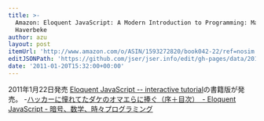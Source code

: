 ```yaml
---
title: >-
  Amazon: Eloquent JavaScript: A Modern Introduction to Programming: Marijn
  Haverbeke
author: azu
layout: post
itemUrl: 'http://www.amazon.com/o/ASIN/1593272820/book042-22/ref=nosim'
editJSONPath: 'https://github.com/jser/jser.info/edit/gh-pages/data/2011/01/index.json'
date: '2011-01-20T15:32:00+00:00'
---
```

2011年1月22日発売
[Eloquent JavaScript -- interactive tutorial](http://eloquentjavascript.net/ "Eloquent JavaScript -- interactive tutorial")の書籍版が発売。
-[ハッカーに憧れてたダケのオマエらに捧ぐ（序＋目次）　- Eloquent JavaScript - 暗号、数学、時々プログラミング](http://d.hatena.ne.jp/hamatsu1974/20081120/1227128791 "ハッカーに憧れてたダケのオマエらに捧ぐ（序＋目次）　- Eloquent JavaScript - 暗号、数学、時々プログラミング")

